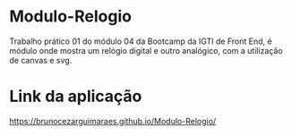 # Modulo-Relogio
Trabalho prático 01 do módulo 04 da Bootcamp da IGTI de Front End, é módulo onde mostra um relógio digital e outro analógico, com a utilização de canvas e svg.

# Link da aplicação
https://brunocezarguimaraes.github.io/Modulo-Relogio/
